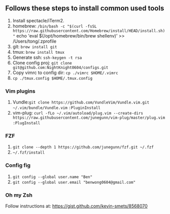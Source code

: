 ## Follows these steps to install common used tools
1. Install spectacle/iTerm2.
1. homebrew: `/bin/bash -c "$(curl -fsSL https://raw.githubusercontent.com/Homebrew/install/HEAD/install.sh)"`
echo 'eval $(/opt/homebrew/bin/brew shellenv)' >> /Users/tong/.zprofile
1. git: `brew install git`
1. tmux: `brew install tmux`
1. Generate ssh: `ssh-keygen -t rsa`
1. Clone config proj: `git clone git@github.com:NightKnight0604/configs.git`
1. Copy vimrc to config dir: `cp ./vimrc $HOME/.vimrc`
1. `cp ./tmux.config $HOME/.tmux.config`

### Vim plugins

1. Vundle:`git clone https://github.com/VundleVim/Vundle.vim.git ~/.vim/bundle/Vundle.vim` `:PluginInstall`
1. vim-plug: `curl -fLo ~/.vim/autoload/plug.vim --create-dirs https://raw.githubusercontent.com/junegunn/vim-plug/master/plug.vim` `:PlugInstall`

### FZF
1. `git clone --depth 1 https://github.com/junegunn/fzf.git ~/.fzf`
1. `~/.fzf/install`

### Config fig
1. `git config --global user.name "Ben"`
1. `git config --global user.email "benwong0604@gmail.com"`

### Oh my Zsh
Follow instructions at: https://gist.github.com/kevin-smets/8568070
